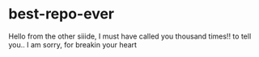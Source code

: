 # best-repo-ever
Hello from the other siiide, I must have called you thousand times!! to tell you.. I am sorry, for breakin your heart